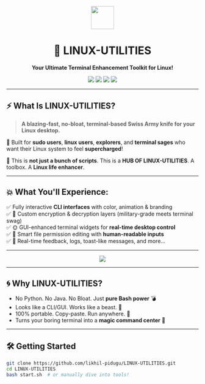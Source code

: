 <p align="center">
  <img height="60px" src="https://readme-typing-svg.herokuapp.com?center=true&multiline=true&duration=1000&speed=10&lines=⚡+WELCOME+TO+LINUX-UTILITIES+⚡;🔥+SUPERCHARGE+YOUR+LINUX+TERMINAL!+🔥;🐧+BUILT+FOR+THE+POWERFUL+USERS!" />
</p>

<h1 align="center">🧰 LINUX-UTILITIES</h1>

<p align="center">
  <strong>Your Ultimate Terminal Enhancement Toolkit for Linux!</strong>
</p>

<p align="center">
  <img src="https://img.shields.io/badge/Pure%20Bash-100%25-green?style=for-the-badge" />
  <img src="https://img.shields.io/badge/No%20Dependencies-Zero-brightgreen?style=for-the-badge" />
  <img src="https://img.shields.io/badge/Terminal%20UI-🔥%20Animated%20CLI%20Magic!-ff69b4?style=for-the-badge" />
  <img src="https://img.shields.io/badge/Platform-Linux-yellow?style=for-the-badge" />
</p>

---

## ⚡ What Is LINUX-UTILITIES?

> **A blazing-fast, no-bloat, terminal-based Swiss Army knife for your Linux desktop.**

🎯 Built for **sudo users**, **linux users**, **explorers**, and **terminal sages** who want their Linux system to feel **supercharged**!

🔧 This is **not just a bunch of scripts**. This is a **HUB OF LINUX-UTILITIES**. A toolbox. A **Linux life enhancer**.

---

## 💥 What You'll Experience:

✅ Fully interactive **CLI interfaces** with color, animation & branding  
✅ 🔐 Custom encryption & decryption layers (military-grade meets terminal swag)  
✅ 🌞 GUI-enhanced terminal widgets for **real-time desktop control**  
✅ 🧠 Smart file permission editing with **human-readable inputs**  
✅ 💬 Real-time feedback, logs, toast-like messages, and more...

---

<p align="center">
  <img src="https://readme-typing-svg.herokuapp.com?center=true&multiline=true&duration=1200&speed=10&lines=🖥️+Touch%2C+Tweak%2C+Takeover+Your+Linux!;🔐+Encrypt+Smartly+%7C+Decrypt+Precisely;⚙️+Manage+Permissions+Like+a+Boss;🌈+Terminal+UI+Never+Felt+This+Good!" />
</p>

---

## 🌀 Why LINUX-UTILITIES?

- No Python. No Java. No Bloat. Just **pure Bash power** 💣  
- Looks like a CLI/GUI. Works like a beast. 🐅  
- 100% portable. Copy-paste. Run anywhere. 💾  
- Turns your boring terminal into a **magic command center** 🧙

---

## 🛠️ Getting Started

```bash
git clone https://github.com/likhil-pidugu/LINUX-UTILITIES.git
cd LINUX-UTILITIES
bash start.sh  # or manually dive into tools!
